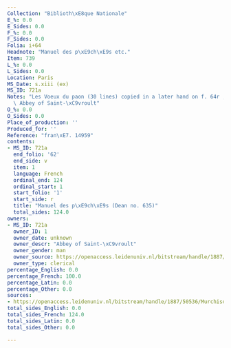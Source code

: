 ```yaml
---
Collection: "Biblioth\xE8que Nationale"
E_%: 0.0
E_Sides: 0.0
F_%: 0.0
F_Sides: 0.0
Folia: i+64
Headnote: "Manuel des p\xE9ch\xE9s etc."
Item: 739
L_%: 0.0
L_Sides: 0.0
Location: Paris
MS_Date: s.xiii (ex)
MS_ID: 721a
Notes: "Les Voeux du paon (30 lines) copied in a later hand on f. 64r ; owned by the\
  \ Abbey of Saint-\xC9vroult"
O_%: 0.0
O_Sides: 0.0
Place_of_production: ''
Produced_for: ''
Reference: "fran\xE7. 14959"
contents:
- MS_ID: 721a
  end_folio: '62'
  end_side: v
  item: 1
  language: French
  ordinal_end: 124
  ordinal_start: 1
  start_folio: '1'
  start_side: r
  title: "Manuel des p\xE9ch\xE9s (Dean no. 635)"
  total_sides: 124.0
owners:
- MS_ID: 721a
  owner_ID: 1
  owner_date: unknown
  owner_descr: "Abbey of Saint-\xC9vroult"
  owner_gender: man
  owner_source: https://openaccess.leidenuniv.nl/bitstream/handle/1887/50536/MurchisonPQ95_2W24424.pdf?sequence=1
  owner_type: clerical
percentage_English: 0.0
percentage_French: 100.0
percentage_Latin: 0.0
percentage_Other: 0.0
sources:
- https://openaccess.leidenuniv.nl/bitstream/handle/1887/50536/MurchisonPQ95_2W24424.pdf?sequence=1
total_sides_English: 0.0
total_sides_French: 124.0
total_sides_Latin: 0.0
total_sides_Other: 0.0

---
```

